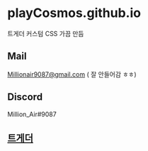 # playCosmos.github.io
트게더 커스텀 CSS 가끔 만듬

#### 
#### 

## Mail
 Millionair9087@gmail.com ( 잘 안들어감 ㅎㅎ)

## Discord
 Million_Air#9087

## [트게더](https://tgd.kr/million_air)
